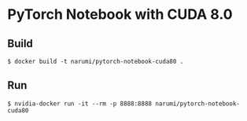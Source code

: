 # PyTorch Notebook with CUDA 8.0

## Build

```
$ docker build -t narumi/pytorch-notebook-cuda80 .
```

## Run

```
$ nvidia-docker run -it --rm -p 8888:8888 narumi/pytorch-notebook-cuda80
```